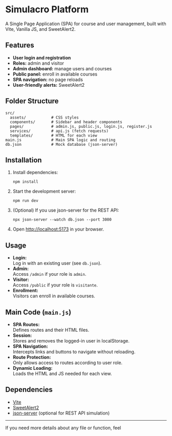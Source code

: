 # Simulacro Platform

A Single Page Application (SPA) for course and user management, built with Vite, Vanilla JS, and SweetAlert2.

## Features

- **User login and registration**
- **Roles:** admin and visitor
- **Admin dashboard:** manage users and courses
- **Public panel:** enroll in available courses
- **SPA navigation:** no page reloads
- **User-friendly alerts:** SweetAlert2

## Folder Structure

```
src/
  assets/           # CSS styles
  components/       # Sidebar and header components
  pages/            # admin.js, public.js, login.js, register.js
  services/         # api.js (fetch requests)
  templates/        # HTML for each view
main.js             # Main SPA logic and routing
db.json             # Mock database (json-server)
```

## Installation

1. Install dependencies:

   ```
   npm install
   ```

2. Start the development server:

   ```
   npm run dev
   ```

3. (Optional) If you use json-server for the REST API:

   ```
   npx json-server --watch db.json --port 3000
   ```

4. Open [http://localhost:5173](http://localhost:5173) in your browser.

## Usage

- **Login:**  
  Log in with an existing user (see `db.json`).
- **Admin:**  
  Access `/admin` if your role is `admin`.
- **Visitor:**  
  Access `/public` if your role is `visitante`.
- **Enrollment:**  
  Visitors can enroll in available courses.

## Main Code (`main.js`)

- **SPA Routes:**  
  Defines routes and their HTML files.
- **Session:**  
  Stores and removes the logged-in user in localStorage.
- **SPA Navigation:**  
  Intercepts links and buttons to navigate without reloading.
- **Route Protection:**  
  Only allows access to routes according to user role.
- **Dynamic Loading:**  
  Loads the HTML and JS needed for each view.

## Dependencies

- [Vite](https://vitejs.dev/)
- [SweetAlert2](https://sweetalert2.github.io/)
- [json-server](https://github.com/typicode/json-server) (optional for REST API simulation)

---

If you need more details about any file or function, feel
